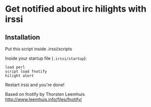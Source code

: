 # Get notified about irc hilights with irssi

## Installation

Put this script inside .irssi/scripts

Inside your startup file (`.irssi/startup`):

	load perl
	script load fnotify
	hilight alert
	
Restart irssi and you're done!


Based on fnotify by Thorsten Leemhuis
http://www.leemhuis.info/files/fnotify/